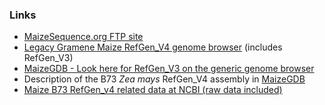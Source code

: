 ### Links

-   [MaizeSequence.org FTP
    site](ftp://ftp.gramene.org/pub/gramene/maizesequence.org/ "MaizeSequence.org")
-   [Legacy Gramene Maize RefGen\_V4 genome
    browser](http://maizev4.gramene.org/genome_browser) (includes
    RefGen\_V3)
-   [MaizeGDB - Look here for RefGen\_V3 on the generic genome
    browser](http://www.maizegdb.org/ "MaizeGDB")
-   Description of the B73 *Zea mays* RefGen\_V4 assembly in
    [MaizeGDB](http://maizegdb.org/genome/genome_assembly/Zm-B73-REFERENCE-GRAMENE-4.0)
-   [Maize B73 RefGen\_v4 related data at NCBI (raw data
    included)](https://www.ncbi.nlm.nih.gov/bioproject/10769)
